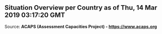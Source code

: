 ## Situation Overview per Country as of Thu, 14 Mar 2019 03:17:20 GMT

Source: **ACAPS (Assessment Capacities Project) - https://www.acaps.org**